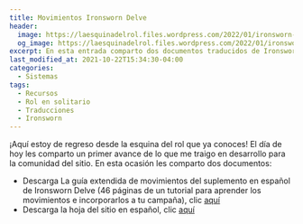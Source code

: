 ```yaml
---
title: Movimientos Ironsworn Delve
header:
  image: https://laesquinadelrol.files.wordpress.com/2022/01/ironsworn-en-espanol-1.jpg
  og_image: https://laesquinadelrol.files.wordpress.com/2022/01/ironsworn-en-espanol-1.jpg
excerpt: En esta entrada comparto dos documentos traducidos de Ironsworn Delve, el primero de ellos son los movimientos explicados y la hoja de sitio.
last_modified_at: 2021-10-22T15:34:30-04:00
categories:
  - Sistemas
tags:
  - Recursos
  - Rol en solitario
  - Traducciones
  - Ironsworn
---
```


¡Aquí estoy de regreso desde la esquina del rol que ya conoces! El día de hoy les comparto un primer avance de lo que me traigo en desarrollo para la comunidad del sitio. En esta ocasión les comparto dos documentos:

- Descarga La guía extendida de movimientos del suplemento en español de Ironsworn Delve (46 páginas de un tutorial para aprender los movimientos e incorporarlos a tu campaña), clic [aquí](https://laesquinadelrol.files.wordpress.com/2022/01/guia-de-movimientos-ext_delve_es.pdf)
- Descarga la hoja del sitio en español, clic [aquí](https://laesquinadelrol.files.wordpress.com/2022/01/ironsworn-delve-hoja-del-sitio.pdf)

<script type='text/javascript' src='https://storage.ko-fi.com/cdn/widget/Widget_2.js'></script><script type='text/javascript'>kofiwidget2.init('Invítame un café', '#29abe0', 'X8X035NUM');kofiwidget2.draw();</script>
